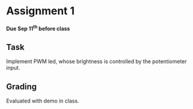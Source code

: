 # Assignment 1
**Due Sep 11<sup>th</sup> before class**

## Task 
Implement PWM led, whose brightness is controlled by the potentiometer
input.

## Grading
Evaluated with demo in class.
